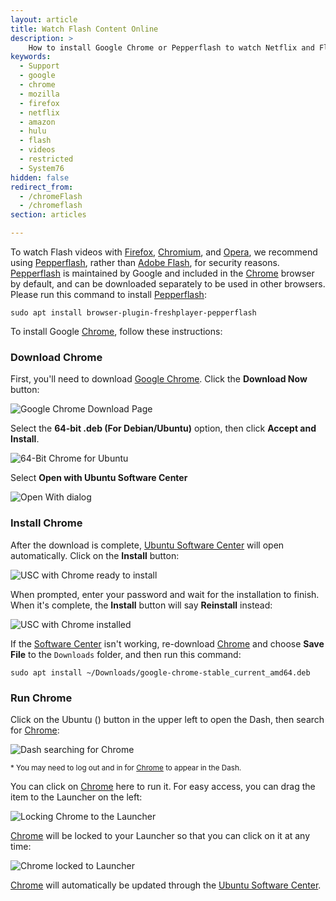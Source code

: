 ```yaml
---
layout: article
title: Watch Flash Content Online
description: >
    How to install Google Chrome or Pepperflash to watch Netflix and Flash Videos.
keywords:
  - Support
  - google
  - chrome
  - mozilla
  - firefox
  - netflix
  - amazon
  - hulu
  - flash
  - videos
  - restricted
  - System76
hidden: false
redirect_from:
  - /chromeFlash
  - /chromeflash
section: articles

---
```


To watch Flash videos with <u>Firefox</u>, <u>Chromium</u>, and <u>Opera</u>, we recommend using <u>Pepperflash</u>, rather than <u>Adobe Flash</u>, for security reasons.  <u>Pepperflash</u> is maintained by Google and included in the <u>Chrome</u> browser by default, and can be downloaded separately to be used in other browsers.  Please run this command to install <u>Pepperflash</u>:

```
sudo apt install browser-plugin-freshplayer-pepperflash
```

To install Google <u>Chrome</u>, follow these instructions:

### Download Chrome

First, you'll need to download [Google Chrome](https://www.google.com/chrome/). Click the **Download Now** button:

![Google Chrome Download Page](/images/flash/step1.png)

Select the **64-bit .deb (For Debian/Ubuntu)** option, then click **Accept and Install**.

![64-Bit Chrome for Ubuntu](/images/flash/step2.png)

Select **Open with Ubuntu Software Center**

![Open With dialog](/images/flash/step3.png)

### Install Chrome

After the download is complete, <u>Ubuntu Software Center</u> will open automatically. Click on the **Install** button:

![USC with Chrome ready to install](/images/flash/step4.png)

When prompted, enter your password and wait for the installation to finish. When it's complete, the **Install** button will say **Reinstall** instead:

![USC with Chrome installed](/images/flash/step5.png)

If the <u>Software Center</u> isn't working, re-download <u>Chrome</u> and choose **Save File** to the `Downloads` folder, and then run this command:

```
sudo apt install ~/Downloads/google-chrome-stable_current_amd64.deb
```

### Run Chrome

Click on the Ubuntu (<i class="fl-ubuntu"></i>) button in the upper left to open the Dash, then search for <u>Chrome</u>:

![Dash searching for Chrome](/images/flash/step6.png)

<small>* You may need to log out and in for <u>Chrome</u> to appear in the Dash.</small>

You can click on <u>Chrome</u> here to run it. For easy access, you can drag the item to the Launcher on the left:

![Locking Chrome to the Launcher](/images/flash/step7.png)

<u>Chrome</u> will be locked to your Launcher so that you can click on it at any time:

![Chrome locked to Launcher](/images/flash/step8.png)

<u>Chrome</u> will automatically be updated through the <u>Ubuntu Software Center</u>.
